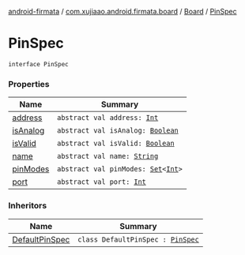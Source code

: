 [android-firmata](../../../index.md) / [com.xujiaao.android.firmata.board](../../index.md) / [Board](../index.md) / [PinSpec](./index.md)

# PinSpec

`interface PinSpec`

### Properties

| Name | Summary |
|---|---|
| [address](address.md) | `abstract val address: `[`Int`](https://kotlinlang.org/api/latest/jvm/stdlib/kotlin/-int/index.html) |
| [isAnalog](is-analog.md) | `abstract val isAnalog: `[`Boolean`](https://kotlinlang.org/api/latest/jvm/stdlib/kotlin/-boolean/index.html) |
| [isValid](is-valid.md) | `abstract val isValid: `[`Boolean`](https://kotlinlang.org/api/latest/jvm/stdlib/kotlin/-boolean/index.html) |
| [name](name.md) | `abstract val name: `[`String`](https://kotlinlang.org/api/latest/jvm/stdlib/kotlin/-string/index.html) |
| [pinModes](pin-modes.md) | `abstract val pinModes: `[`Set`](https://kotlinlang.org/api/latest/jvm/stdlib/kotlin.collections/-set/index.html)`<`[`Int`](https://kotlinlang.org/api/latest/jvm/stdlib/kotlin/-int/index.html)`>` |
| [port](port.md) | `abstract val port: `[`Int`](https://kotlinlang.org/api/latest/jvm/stdlib/kotlin/-int/index.html) |

### Inheritors

| Name | Summary |
|---|---|
| [DefaultPinSpec](../../-default-pin-spec/index.md) | `class DefaultPinSpec : `[`PinSpec`](./index.md) |
